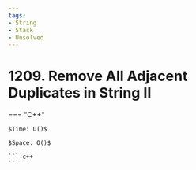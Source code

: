 ```yaml
---
tags:
- String
- Stack
- Unsolved
---
```



# 1209. Remove All Adjacent Duplicates in String II

=== "C++"

    $Time: O()$

    $Space: O()$

    ``` c++
    ```